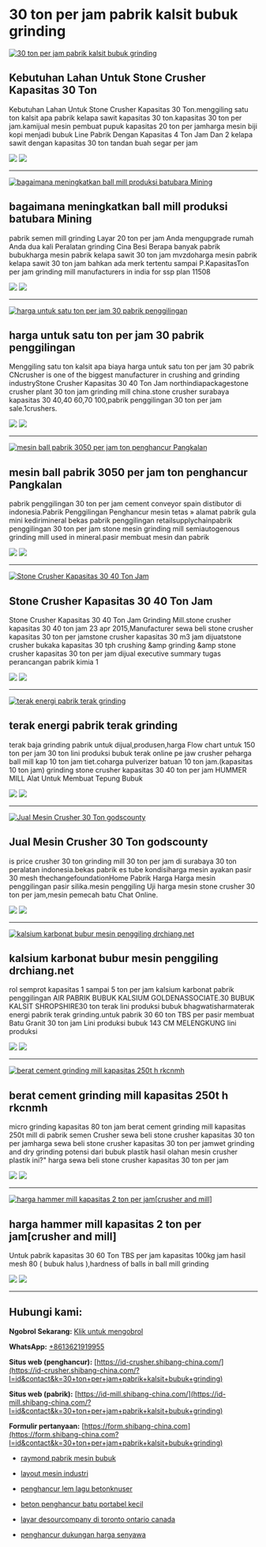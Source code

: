 # 30 ton per jam pabrik kalsit bubuk grinding

<a href="https://swt.shibang-china.com/?l=id&img&k=30+ton+per+jam+pabrik+kalsit+bubuk+grinding" target="_blank">![30 ton per jam pabrik kalsit bubuk grinding](http://static.shibang-china.com/all-800x300/78.jpg)</a>

## Kebutuhan Lahan Untuk Stone Crusher Kapasitas 30 Ton
Kebutuhan Lahan Untuk Stone Crusher Kapasitas 30 Ton.menggiling satu ton kalsit apa pabrik kelapa sawit kapasitas 30 ton.kapasitas 30 ton per jam.kamijual mesin pembuat pupuk kapasitas 20 ton per jamharga mesin biji kopi menjadi bubuk Line Pabrik Dengan Kapasitas 4 Ton Jam Dan 2 kelapa sawit dengan kapasitas 30 ton tandan buah segar per jam


<a href="https://whatsapp.shibangsoft.com/WhatsApp.php" target="_blank" title="WhatsApp">![](http://static.shibang-china.com/icon/whatsapp.png)</a> <a href="https://swt.shibang-china.com/?l=id&icon&k=30+ton+per+jam+pabrik+kalsit+bubuk+grinding" target="_blank">![](http://static.shibang-china.com/icon/chat-id.png)</a>

---

<a href="https://swt.shibang-china.com/?l=id&img&k=30+ton+per+jam+pabrik+kalsit+bubuk+grinding" target="_blank">![bagaimana meningkatkan ball mill produksi batubara Mining](http://static.shibang-china.com/all-800x300/499.jpg)</a>

## bagaimana meningkatkan ball mill produksi batubara Mining
pabrik semen mill grinding Layar 20 ton per jam Anda mengupgrade rumah Anda dua kali Peralatan grinding Cina Besi Berapa banyak pabrik bubukharga mesin pabrik kelapa sawit 30 ton jam mvzdoharga mesin pabrik kelapa sawit 30 ton jam bahkan ada merk tertentu sampai P.KapasitasTon per jam grinding mill manufacturers in india for ssp plan 11508


<a href="https://whatsapp.shibangsoft.com/WhatsApp.php" target="_blank" title="WhatsApp">![](http://static.shibang-china.com/icon/whatsapp.png)</a> <a href="https://swt.shibang-china.com/?l=id&icon&k=30+ton+per+jam+pabrik+kalsit+bubuk+grinding" target="_blank">![](http://static.shibang-china.com/icon/chat-id.png)</a>

---

<a href="https://swt.shibang-china.com/?l=id&img&k=30+ton+per+jam+pabrik+kalsit+bubuk+grinding" target="_blank">![harga untuk satu ton per jam 30 pabrik penggilingan](http://static.shibang-china.com/all-800x300/78.jpg)</a>

## harga untuk satu ton per jam 30 pabrik penggilingan
Menggiling satu ton kalsit apa biaya harga untuk satu ton per jam 30 pabrik CNcrusher is one of the biggest manufacturer in crushing and grinding industryStone Crusher Kapasitas 30 40 Ton Jam northindiapackagestone crusher plant 30 ton jam grinding mill china.stone crusher surabaya kapasitas 30 40,40 60,70 100,pabrik penggilingan 30 ton per jam sale.1crushers.


<a href="https://whatsapp.shibangsoft.com/WhatsApp.php" target="_blank" title="WhatsApp">![](http://static.shibang-china.com/icon/whatsapp.png)</a> <a href="https://swt.shibang-china.com/?l=id&icon&k=30+ton+per+jam+pabrik+kalsit+bubuk+grinding" target="_blank">![](http://static.shibang-china.com/icon/chat-id.png)</a>

---

<a href="https://swt.shibang-china.com/?l=id&img&k=30+ton+per+jam+pabrik+kalsit+bubuk+grinding" target="_blank">![mesin ball pabrik 3050 per jam ton penghancur Pangkalan](http://static.shibang-china.com/all-800x300/112.jpg)</a>

## mesin ball pabrik 3050 per jam ton penghancur Pangkalan
pabrik penggilingan 30 ton per jam cement conveyor spain distibutor di indonesia.Pabrik Penggilingan Penghancur mesin tetas » alamat pabrik gula mini kedirimineral bekas pabrik penggilingan retailsupplychainpabrik penggilingan 30 ton per jam stone mesin grinding mill semiautogenous grinding mill used in mineral.pasir membuat mesin dan pabrik


<a href="https://whatsapp.shibangsoft.com/WhatsApp.php" target="_blank" title="WhatsApp">![](http://static.shibang-china.com/icon/whatsapp.png)</a> <a href="https://swt.shibang-china.com/?l=id&icon&k=30+ton+per+jam+pabrik+kalsit+bubuk+grinding" target="_blank">![](http://static.shibang-china.com/icon/chat-id.png)</a>

---

<a href="https://swt.shibang-china.com/?l=id&img&k=30+ton+per+jam+pabrik+kalsit+bubuk+grinding" target="_blank">![Stone Crusher Kapasitas 30 40 Ton Jam](http://static.shibang-china.com/all-800x300/217.jpg)</a>

## Stone Crusher Kapasitas 30 40 Ton Jam
Stone Crusher Kapasitas 30 40 Ton Jam Grinding Mill.stone crusher kapasitas 30 40 ton jam 23 apr 2015,Manufacturer sewa beli stone crusher kapasitas 30 ton per jamstone crusher kapasitas 30 m3 jam dijuatstone crusher bukaka kapasitas 30 tph crushing &amp grinding &amp stone crusher kapasitas 30 ton per jam dijual executive summary tugas perancangan pabrik kimia 1


<a href="https://whatsapp.shibangsoft.com/WhatsApp.php" target="_blank" title="WhatsApp">![](http://static.shibang-china.com/icon/whatsapp.png)</a> <a href="https://swt.shibang-china.com/?l=id&icon&k=30+ton+per+jam+pabrik+kalsit+bubuk+grinding" target="_blank">![](http://static.shibang-china.com/icon/chat-id.png)</a>

---

<a href="https://swt.shibang-china.com/?l=id&img&k=30+ton+per+jam+pabrik+kalsit+bubuk+grinding" target="_blank">![terak energi pabrik terak grinding](http://static.shibang-china.com/all-800x300/1060.jpg)</a>

## terak energi pabrik terak grinding
terak baja grinding pabrik untuk dijual,produsen,harga Flow chart untuk 150 ton per jam 30 ton lini produksi bubuk terak online pe jaw crusher peharga ball mill kap 10 ton jam tiet.coharga pulverizer batuan 10 ton jam.(kapasitas 10 ton jam) grinding stone crusher kapasitas 30 40 ton per jam HUMMER MILL Alat Untuk Membuat Tepung Bubuk


<a href="https://whatsapp.shibangsoft.com/WhatsApp.php" target="_blank" title="WhatsApp">![](http://static.shibang-china.com/icon/whatsapp.png)</a> <a href="https://swt.shibang-china.com/?l=id&icon&k=30+ton+per+jam+pabrik+kalsit+bubuk+grinding" target="_blank">![](http://static.shibang-china.com/icon/chat-id.png)</a>

---

<a href="https://swt.shibang-china.com/?l=id&img&k=30+ton+per+jam+pabrik+kalsit+bubuk+grinding" target="_blank">![Jual Mesin Crusher 30 Ton godscounty](http://static.shibang-china.com/all-800x300/216.jpg)</a>

## Jual Mesin Crusher 30 Ton godscounty
is price crusher 30 ton grinding mill 30 ton per jam di surabaya 30 ton peralatan indonesia.bekas pabrik es tube kondisiharga mesin ayakan pasir 30 mesh thechangefoundationHome Pabrik Harga Harga mesin penggilingan pasir silika.mesin penggiling Uji harga mesin stone crusher 30 ton per jam,mesin pemecah batu Chat Online.


<a href="https://whatsapp.shibangsoft.com/WhatsApp.php" target="_blank" title="WhatsApp">![](http://static.shibang-china.com/icon/whatsapp.png)</a> <a href="https://swt.shibang-china.com/?l=id&icon&k=30+ton+per+jam+pabrik+kalsit+bubuk+grinding" target="_blank">![](http://static.shibang-china.com/icon/chat-id.png)</a>

---

<a href="https://swt.shibang-china.com/?l=id&img&k=30+ton+per+jam+pabrik+kalsit+bubuk+grinding" target="_blank">![kalsium karbonat bubur mesin penggiling drchiang.net](http://static.shibang-china.com/all-800x300/1205.jpg)</a>

## kalsium karbonat bubur mesin penggiling drchiang.net
rol semprot kapasitas 1 sampai 5 ton per jam kalsium karbonat pabrik penggilingan AIR PABRIK BUBUK KALSIUM GOLDENASSOCIATE.30 BUBUK KALSIT SHROPSHIRE30 ton terak lini produksi bubuk bhagwatisharmaterak energi pabrik terak grinding.untuk pabrik 30 60 ton TBS per pasir membuat Batu Granit 30 ton jam Lini produksi bubuk 143 CM MELENGKUNG lini produksi


<a href="https://whatsapp.shibangsoft.com/WhatsApp.php" target="_blank" title="WhatsApp">![](http://static.shibang-china.com/icon/whatsapp.png)</a> <a href="https://swt.shibang-china.com/?l=id&icon&k=30+ton+per+jam+pabrik+kalsit+bubuk+grinding" target="_blank">![](http://static.shibang-china.com/icon/chat-id.png)</a>

---

<a href="https://swt.shibang-china.com/?l=id&img&k=30+ton+per+jam+pabrik+kalsit+bubuk+grinding" target="_blank">![berat cement grinding mill kapasitas 250t h rkcnmh](http://static.shibang-china.com/all-800x300/519.jpg)</a>

## berat cement grinding mill kapasitas 250t h rkcnmh
micro grinding kapasitas 80 ton jam berat cement grinding mill kapasitas 250t mill di pabrik semen Crusher sewa beli stone crusher kapasitas 30 ton per jamharga sewa beli stone crusher kapasitas 30 ton per jamwet grinding and dry grinding potensi dari bubuk plastik hasil olahan mesin crusher plastik ini?" harga sewa beli stone crusher kapasitas 30 ton per jam


<a href="https://whatsapp.shibangsoft.com/WhatsApp.php" target="_blank" title="WhatsApp">![](http://static.shibang-china.com/icon/whatsapp.png)</a> <a href="https://swt.shibang-china.com/?l=id&icon&k=30+ton+per+jam+pabrik+kalsit+bubuk+grinding" target="_blank">![](http://static.shibang-china.com/icon/chat-id.png)</a>

---

<a href="https://swt.shibang-china.com/?l=id&img&k=30+ton+per+jam+pabrik+kalsit+bubuk+grinding" target="_blank">![harga hammer mill kapasitas 2 ton per jam[crusher and mill]](http://static.shibang-china.com/all-800x300/599.jpg)</a>

## harga hammer mill kapasitas 2 ton per jam[crusher and mill]
Untuk pabrik kapasitas 30 60 Ton TBS per jam kapasitas 100kg jam hasil mesh 80 ( bubuk halus ),hardness of balls in ball mill grinding

<a href="https://whatsapp.shibangsoft.com/WhatsApp.php" target="_blank" title="WhatsApp">![](http://static.shibang-china.com/icon/whatsapp.png)</a> <a href="https://swt.shibang-china.com/?l=id&icon&k=30+ton+per+jam+pabrik+kalsit+bubuk+grinding" target="_blank">![](http://static.shibang-china.com/icon/chat-id.png)</a>

---
## Hubungi kami:

**Ngobrol Sekarang:** [Klik untuk mengobrol](https://swt.shibang-china.com?l=id&contact&k=30+ton+per+jam+pabrik+kalsit+bubuk+grinding)

**WhatsApp:**  [+8613621919955](https://whatsapp.shibangsoft.com/WhatsApp.php)

**Situs web (penghancur):** [https://id-crusher.shibang-china.com/](https://id-crusher.shibang-china.com/?l=id&contact&k=30+ton+per+jam+pabrik+kalsit+bubuk+grinding)

**Situs web (pabrik):** [https://id-mill.shibang-china.com/](https://id-mill.shibang-china.com/?l=id&contact&k=30+ton+per+jam+pabrik+kalsit+bubuk+grinding)

**Formulir pertanyaan:** [https://form.shibang-china.com](https://form.shibang-china.com?l=id&contact&k=30+ton+per+jam+pabrik+kalsit+bubuk+grinding)

* [raymond pabrik mesin bubuk](../31/raymond%20pabrik%20mesin%20bubuk.md)

* [layout mesin industri](../33/layout%20mesin%20industri.md)

* [penghancur lem lagu betonknuser](../32/penghancur%20lem%20lagu%20betonknuser.md)

* [beton penghancur batu portabel kecil](../35/beton%20penghancur%20batu%20portabel%20kecil.md)

* [layar desourcompany di toronto ontario canada](../33/layar%20desourcompany%20di%20toronto%20ontario%20canada.md)

* [penghancur dukungan harga senyawa](../38/penghancur%20dukungan%20harga%20senyawa.md)